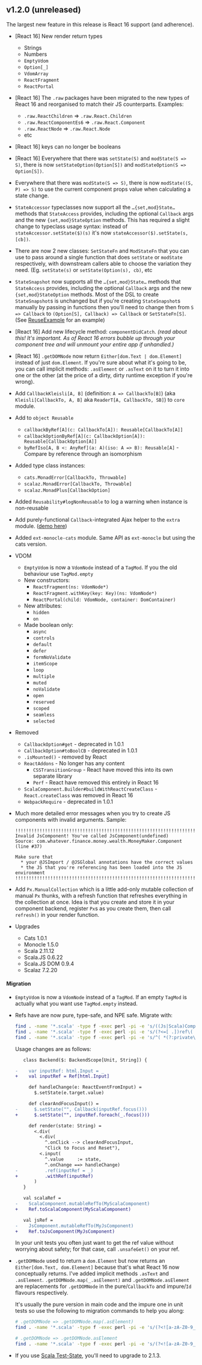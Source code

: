 ## v1.2.0 (unreleased)

The largest new feature in this release is React 16 support (and adherence).

* [React 16] New render return types
  * Strings
  * Numbers
  * `EmptyVdom`
  * `Option[_]`
  * `VdomArray`
  * `ReactFragment`
  * `ReactPortal`

* [React 16] The `.raw` packages have been migrated to the new types of React 16 and reorganised to match their JS counterparts.
  Examples:
  * `.raw.ReactChildren` => `.raw.React.Children`
  * `.raw.ReactComponentEs6` => `.raw.React.Component`
  * `.raw.ReactNode` => `.raw.React.Node`
  * etc

* [React 16] keys can no longer be booleans

* [React 16] Everywhere that there was `setState(S)` and `modState(S => S)`, there is now
  `setStateOption(Option[S])` and `modStateOption(S => Option[S])`.

* Everywhere that there was `modState(S => S)`, there is now `modState((S, P) => S)`
  to use the current component props value when calculating a state change.

* `StateAccessor` typeclasses now support all the `…{set,mod}State…` methods that `StateAccess` provides,
  including the optional `Callback` args and the new `{set,mod}StateOption` methods.
  This has required a slight change to typeclass usage syntax: instead of `stateAccessor.setState($)(s)`
  it's now `stateAccessor($).setState(s, [cb])`.

* There are now 2 new classes: `SetStateFn` and `ModStateFn` that you can use to pass around a single function that
  does `setState` or `modState` respectively, with downstream callers able to choose the variation they need.
  (Eg. `setState(s)` or `setState(Option(s), cb)`, etc

* `StateSnapshot` now supports all the `…{set,mod}State…` methods that `StateAccess` provides,
  including the optional `Callback` args and the new `{set,mod}StateOption` methods.
  Most of the DSL to create `StateSnapshot`s is unchanged but if you're creating `StateSnapshot`s manually by passing in
  functions then you'll need to change then from `S => Callback` to `(Option[S], Callback) => Callback` or `SetStateFn[S]`.
  (See [ReuseExample](https://japgolly.github.io/scalajs-react/#examples/reusability) for an example)

* [React 16] Add new lifecycle method: `componentDidCatch`.
  *(read about this! It's important. As of React 16 errors bubble up through your component tree
  and will unmount your entire app if unhandled.)*

* [React 16] `.getDOMNode` now return `Either[dom.Text | dom.Element]` instead of just `dom.Element`.
  If you're sure about what it's going to be, you can call implicit methods: `.asElement` or `.asText` on it
  to turn it into one or the other (at the price of a dirty, dirty runtime exception if you're wrong).

* Add `CallbackKleisli[A, B]`
  (definition: `A => CallbackTo[B]`)
  (aka `Kleisli[CallbackTo, A, B]` aka `ReaderT[A, CallbackTo, SB]`)
  to `core` module.

* Add to `object Reusable`
  * `callbackByRef[A](c: CallbackTo[A]): Reusable[CallbackTo[A]]`
  * `callbackOptionByRef[A](c: CallbackOption[A]): Reusable[CallbackOption[A]]`
  * `byRefIso[A, B <: AnyRef](a: A)(iso: A => B): Reusable[A]` - Compare by reference through an isomorphism

* Added type class instances:
  * `cats.MonadError[CallbackTo, Throwable]`
  * `scalaz.MonadError[CallbackTo, Throwable]`
  * `scalaz.MonadPlus[CallbackOption]`

* Added `Reusability#logNonReusable` to log a warning when instance is non-reusable

* Add purely-functional `Callback`-integrated Ajax helper to the `extra` module.
  ([demo here](https://japgolly.github.io/scalajs-react/#examples/ajax))

* Added `ext-monocle-cats` module. Same API as `ext-monocle` but using the cats version.

* VDOM
  * `EmptyVdom` is now a `VdomNode` instead of a `TagMod`. If you the old behaviour use `TagMod.empty`
  * New constructors:
    * `ReactFragment(ns: VdomNode*)`
    * `ReactFragment.withKey(key: Key)(ns: VdomNode*)`
    * `ReactPortal(child: VdomNode, container: DomContainer)`
  * New attributes:
    * `hidden`
    * `on`
  * Made boolean only:
    * `async`
    * `controls`
    * `default`
    * `defer`
    * `formNoValidate`
    * `itemScope`
    * `loop`
    * `multiple`
    * `muted`
    * `noValidate`
    * `open`
    * `reserved`
    * `scoped`
    * `seamless`
    * `selected`

* Removed
  * `CallbackOption#get` - deprecated in 1.0.1
  * `CallbackOption#toBoolCB` - deprecated in 1.0.1
  * `.isMounted()` - removed by React
  * `ReactAddons` - No longer has any content
    * `CSSTransitionGroup` - React have moved this into its own separate library
    * `Perf` - React have removed this entirely in React 16
  * `ScalaComponent.Builder#buildWithReactCreateClass` - `React.createClass` was removed in React 16
  * `WebpackRequire` - deprecated in 1.0.1

* Much more detailed error messages when you try to create JS components with invalid arguments. Sample:

  ```
  !!!!!!!!!!!!!!!!!!!!!!!!!!!!!!!!!!!!!!!!!!!!!!!!!!!!!!!!!!!!!!!!!!!!!!!!!!!!!!!!
  Invalid JsComponent! You've called JsComponent(undefined)
  Source: com.whatever.finance.money.wealth.MoneyMaker.Component (line #37)

  Make sure that
    * your @JSImport / @JSGlobal annotations have the correct values
    * the JS that you're referencing has been loaded into the JS environment
  !!!!!!!!!!!!!!!!!!!!!!!!!!!!!!!!!!!!!!!!!!!!!!!!!!!!!!!!!!!!!!!!!!!!!!!!!!!!!!!!
  ```

* Add `Px.ManualCollection` which is a little add-only mutable collection of manual `Px` thunks, with a refresh function
  that refreshes everything in the collection at once.
  Idea is that you create and store it in your component backend, register `Px`s as you create them, then call
  `refresh()` in your render function.

* Upgrades
  * Cats 1.0.1
  * Monocle 1.5.0
  * Scala 2.11.12
  * Scala.JS 0.6.22
  * Scala.JS DOM 0.9.4
  * Scalaz 7.2.20


#### Migration

* `EmptyVdom` is now a `VdomNode` instead of a `TagMod`.
  If an empty `TagMod` is actually what you want use `TagMod.empty` instead.

* Refs have are now pure, type-safe, and NPE safe.
  Migrate with:
  ```sh
  find . -name '*.scala' -type f -exec perl -pi -e 's/((Js|Scala)Component)[ .]+mutableRefTo/Ref.to$1/g' {} +
  find . -name '*.scala' -type f -exec perl -pi -e 's/(?<=[ .])ref\( *([a-zA-Z0-9_]+) += +_ *\)/withRef($1)/g' {} +
  find . -name '*.scala' -type f -exec perl -pi -e 's/^( *(?:private\S*|protected)? +)var +([a-zA-Z0-9_]+) *: *(((html|svg|dom)\.|(HTML|SVG))[a-zA-Z0-9_.]+) += +(?:_|null) *$/$1val $2 = Ref[$3]/' {} +
  ```

  Usage changes are as follows:

  ```diff
     class Backend($: BackendScope[Unit, String]) {

  -    var inputRef: html.Input = _
  +    val inputRef = Ref[html.Input]

       def handleChange(e: ReactEventFromInput) =
         $.setState(e.target.value)

       def clearAndFocusInput() =
  -      $.setState("", Callback(inputRef.focus()))
  +      $.setState("", inputRef.foreach(_.focus()))

       def render(state: String) =
         <.div(
           <.div(
             ^.onClick --> clearAndFocusInput,
             "Click to Focus and Reset"),
           <.input(
             ^.value     := state,
             ^.onChange ==> handleChange)
  -          .ref(inputRef = _)
  +          .withRef(inputRef)
         )
     }
  ```

  ```diff
     val scalaRef =
  -    ScalaComponent.mutableRefTo(MyScalaComponent)
  +    Ref.toScalaComponent(MyScalaComponent)

     val jsRef =
  -    JsComponent.mutableRefTo(MyJsComponent)
  +    Ref.toJsComponent(MyJsComponent)
  ```

  In your unit tests you often just want to get the ref value without worrying about safety; for that case,
  call `.unsafeGet()` on your ref.

* `.getDOMNode` used to return a `dom.Element` but now returns an `Either[dom.Text, dom.Element]` because that's
  what React 16 now conceptually returns. I've added implicit methods `.asText` and `.asElement`.
  `.getDOMNode.map(_.asElement)` and `.getDOMNode.asElement` are replacements for `.getDOMNode` in the pure/`CallbackTo`
  and impure/`Id` flavours respectively.

  It's usually the pure version in main code and the impure one in unit tests so use the following to migration commands
  to help you along:

  ```sh
  # .getDOMNode => .getDOMNode.map(.asElement)
  find . -name '*.scala' -type f -exec perl -pi -e 's/(?<![a-zA-Z0-9_])getDOMNode(?![a-zA-Z0-9_])(?![. ]dom(?:as|To)Html)(?![. ]domCast)/getDOMNode.map(.asElement)/g' {} +

  # .getDOMNode => .getDOMNode.asElement
  find . -name '*.scala' -type f -exec perl -pi -e 's/(?<![a-zA-Z0-9_])getDOMNode(?![a-zA-Z0-9_])(?![. ]dom(?:as|To)Html)(?![. ]domCast)/getDOMNode.asElement/g' {} +
  ```

* If you use [Scala Test-State](https://github.com/japgolly/test-state/), you'll need to upgrade to 2.1.3.